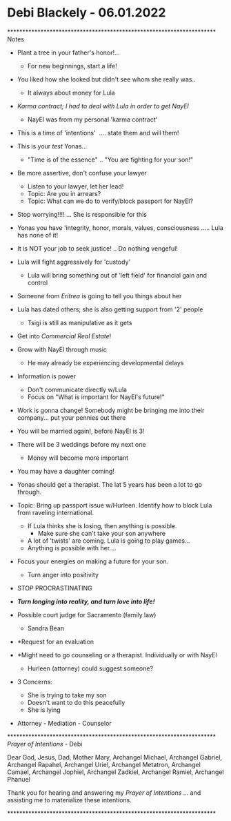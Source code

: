 # Debi Blackely - 06.01.2022

\*\*\*\*\*\*\*\*\*\*\*\*\*\*\*\*\*\*\*\*\*\*\*\*\*\*\*\*\*\*\*\*\*\*\*\*\*\*\*\*\*\*\*\*\*\*\*\*\*\*\*\*\*\*\*\*\*\*\*\*\*\*\*\*\*\*\*\*\*
Notes

* Plant a tree in your father's honor!...
	* For new beginnings, start a life!
* You liked how she looked but didn't see whom she really was..
	* It always about money for Lula
* _Karma contract; I had to deal with Lula in order to get NayEl_
	* NayEl was from my personal 'karma contract'
* This is a time of 'intentions'  .... state them and will them!
* This is your _test_ Yonas...
	* "Time is of the essence" .. "You are fighting for your son!"
* Be more assertive, don't confuse your lawyer
	* Listen to your lawyer, let her lead!
	* Topic: Are you in arrears?
	* Topic: What can we do to verify/block passport for NayEl?
* Stop worrying!!!! ... She is responsible for this
* Yonas you have 'integrity, honor, morals, values, consciousness ..... Lula has none of it!
* It is NOT your job to seek justice! .. Do nothing vengeful!
* Lula will fight aggressively for 'custody'
	* Lula will bring something out of 'left field' for financial gain and control
* Someone from _Eritrea_ is going to tell you things about her
* Lula has dated others; she is also getting support from '2' people
	* Tsigi is still as manipulative as it gets
* Get into _Commercial Real Estate_!
* Grow with NayEl through music
	* He may already be experiencing developmental delays
* Information is power
	* Don't communicate directly w/Lula
	* Focus on "What is important for NayEl's future!"
* Work is gonna change! Somebody might be bringing me into their company... put your pennies out there
* You will be married again!, before NayEl is 3!
* There will be 3 weddings before my next one
	* Money will become more important
* You may have a daughter coming!
* Yonas should get a therapist. The lat 5 years has been a lot to go through.
* Topic: Bring up passport issue w/Hurleen. Identify how to block Lula from raveling international.
	* If Lula thinks she is losing, then anything is possible.
		* Make sure she can't take your son anywhere
	* A lot of 'twists' are coming. Lula is going to play games...
	* Anything is possible with her....
* Focus your energies on making a future for your son.
	* Turn anger into positivity
* STOP PROCRASTINATING
* **_Turn longing into reality, and turn love into life!_**

* Possible court judge for Sacramento (family law)
	* Sandra Bean
* \*Request for an evaluation
* \*Might need to go counseling or a therapist. Individually or with NayEl
	* Hurleen (attorney) could suggest someone?
* 3 Concerns:
	* She is trying to take my son
	* Doesn't want to do this peacefully
	* She is lying
* Attorney - Mediation - Counselor

\*\*\*\*\*\*\*\*\*\*\*\*\*\*\*\*\*\*\*\*\*\*\*\*\*\*\*\*\*\*\*\*\*\*\*\*\*\*\*\*\*\*\*\*\*\*\*\*\*\*\*\*\*\*\*\*\*\*\*\*\*\*\*\*\*\*\*\*\*
_Prayer of Intentions_ - Debi

Dear God, Jesus, Dad, Mother Mary, Archangel Michael, Archangel Gabriel, Archangel Rapahel,
Archangel Uriel, Archangel Metatron, Archangel Camael, Archangel Jophiel, Archangel Zadkiel,
Archangel Ramiel, Archangel Phanuel

Thank you for hearing and answering my _Prayer of Intentions_ ... and assisting me to materialize these intentions.

\*\*\*\*\*\*\*\*\*\*\*\*\*\*\*\*\*\*\*\*\*\*\*\*\*\*\*\*\*\*\*\*\*\*\*\*\*\*\*\*\*\*\*\*\*\*\*\*\*\*\*\*\*\*\*\*\*\*\*\*\*\*\*\*\*\*\*\*\*
